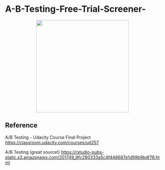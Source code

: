 # A-B-Testing-Free-Trial-Screener-

<p align="center">
  <img weight=500 height=300 src="https://user-images.githubusercontent.com/49653689/97252477-646e5e80-17e0-11eb-9d72-e7ed3bd39bea.png">
</p>


## Reference

A/B Testing - Udacity Course Final Project https://classroom.udacity.com/courses/ud257

A/B Testing (great source!) https://rstudio-pubs-static.s3.amazonaws.com/201749_9fc280333a5c4f448687e1d99b9bdf76.html
